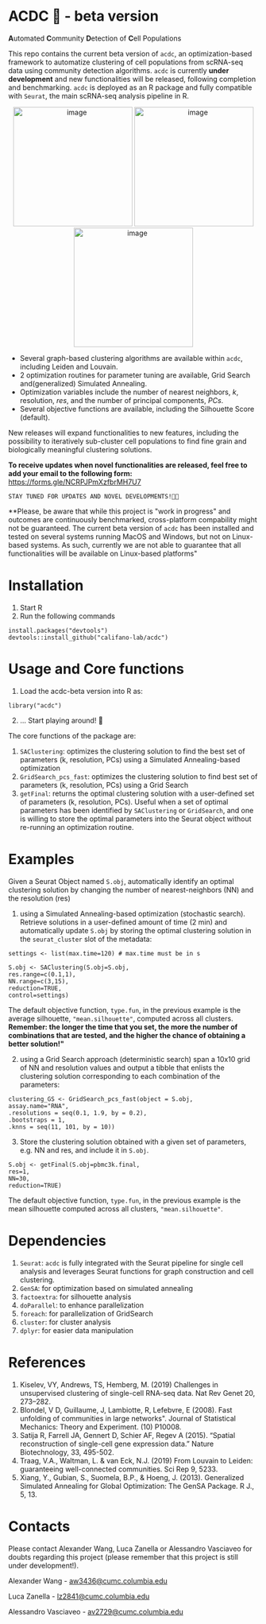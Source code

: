 # ACDC 🤘 - beta version 

**A**utomated **C**ommunity **D**etection of **C**ell Populations

This repo contains the current beta version of ```acdc```, an optimization-based framework to automatize clustering of cell populations from scRNA-seq data using community detection algorithms. 
```acdc``` is currently **under development** and new functionalities will be released, following completion and benchmarking. 
```acdc``` is deployed as an R package and fully compatible with ```Seurat```, the main scRNA-seq analysis pipeline in R.

<div align="center">
  <img width="240" alt="image" src="https://github.com/califano-lab/acdc-beta/assets/92543296/09feabaf-d868-48d7-b830-933210db6005">
  <img width="240" alt="image" src="https://github.com/califano-lab/acdc-beta/assets/92543296/28952fc8-841e-4d3a-80bd-d1a3a92c5a07"> 
  <img width="240" alt="image" src="https://github.com/califano-lab/acdc-beta/assets/92543296/41678fd3-c583-4b7b-939e-dbd443d44c97">
</div>

- Several graph-based clustering algorithms are available within ```acdc```, including Leiden and Louvain. 
- 2 optimization routines for parameter tuning are available, Grid Search and(generalized) Simulated Annealing.
- Optimization variables include the number of nearest neighbors, *k*, resolution, *res*, and the number of principal components, *PCs*.
- Several objective functions are available, including the Silhouette Score (default).


New releases will expand functionalities to new features, including the possibility to iteratively sub-cluster cell populations to find fine grain and biologically meaningful clustering solutions.

**To receive updates when novel functionalities are released, feel free to add your email to the following form:** https://forms.gle/NCRPJPmXzfbrMH7U7

``` 
STAY TUNED FOR UPDATES AND NOVEL DEVELOPMENTS!🤘🏾
```

**Please, be aware that while this project is "work in progress" and outcomes are continuously benchmarked, cross-platform compability might not be guaranteed. The current beta version of `acdc` has been installed and tested on several systems running MacOS and Windows, but not on Linux-based systems. As such, currently we are not able to guarantee that all functionalities will be available on Linux-based platforms"


# Installation 
1. Start R
2. Run the following commands
```
install.packages("devtools")
devtools::install_github("califano-lab/acdc")
```


# Usage and Core functions
1. Load the acdc-beta version into R as:
```
library("acdc")
```

2. ... Start playing around! 🎸


The core functions of the package are:
1. `SAClustering`: optimizes the clustering solution to find the best set of parameters (k, resolution, PCs) using a Simulated Annealing-based optimization 
2. `GridSearch_pcs_fast`: optimizes the clustering solution to find best set of parameters (k, resolution, PCs) using a Grid Search 
3. `getFinal`: returns the optimal clustering solution with a user-defined set of parameters (k, resolution, PCs). Useful when a set of optimal parameters has been identified by `SAClustering` or `GridSearch`, and one is willing to store the optimal parameters into the Seurat object without re-running an optimization routine.


# Examples

Given a Seurat Object named `S.obj`, automatically identify an optimal clustering solution by changing the number of nearest-neighbors (NN) and the resolution (res)

1. using a Simulated Annealing-based optimization (stochastic search). Retrieve solutions in a user-defined amount of time (2 min) and automatically update `S.obj` by storing the optimal clustering solution in the `seurat_cluster` slot of the metadata: 
```
settings <- list(max.time=120) # max.time must be in s

S.obj <- SAClustering(S.obj=S.obj,
res.range=c(0.1,1),
NN.range=c(3,15),
reduction=TRUE,
control=settings)
```
The default objective function, `type.fun`, in the previous example is the average silhouette, `"mean.silhouette"`, computed across all clusters.
**Remember: the longer the time that you set, the more the number of combinations that are tested, and the higher the chance of obtaining a better solution!"**

2. using a Grid Search approach (deterministic search) span a 10x10 grid of NN and resolution values and output a tibble that enlists the clustering solution corresponding to each combination of the parameters:
```
clustering_GS <- GridSearch_pcs_fast(object = S.obj,
assay.name="RNA",
.resolutions = seq(0.1, 1.9, by = 0.2),
.bootstraps = 1,
.knns = seq(11, 101, by = 10))
```
3. Store the clustering solution obtained with a given set of parameters, e.g. NN and res, and include it in `S.obj`.
```
S.obj <- getFinal(S.obj=pbmc3k.final,
res=1,
NN=30,
reduction=TRUE)
```
The default objective function, `type.fun`, in the previous example is the mean silhouette computed across all clusters, `"mean.silhouette"`.


# Dependencies
1. `Seurat`: `acdc` is fully integrated with the Seurat pipeline for single cell analysis and leverages Seurat functions for graph construction and cell clustering. 
2. `GenSA`: for optimization based on simulated annealing
3. `factoextra`: for silhouette analysis
4. `doParallel`: to enhance parallelization
5. `foreach`: for parallelization of GridSearch
6. `cluster`: for cluster analysis
7. `dplyr`: for easier data manipulation




# References
1. Kiselev, VY, Andrews, TS, Hemberg, M. (2019) Challenges in unsupervised clustering of single-cell RNA-seq data. Nat Rev Genet 20, 273–282.
2. Blondel, V D, Guillaume, J, Lambiotte, R, Lefebvre, E (2008). Fast unfolding of communities in large networks". Journal of Statistical Mechanics: Theory and Experiment. (10) P10008.
3. Satija R, Farrell JA, Gennert D, Schier AF, Regev A (2015). “Spatial reconstruction of single-cell gene expression data.” Nature Biotechnology, 33, 495-502. 
4. Traag, V.A., Waltman, L. & van Eck, N.J. (2019) From Louvain to Leiden: guaranteeing well-connected communities. Sci Rep 9, 5233. 
5. Xiang, Y., Gubian, S., Suomela, B.P., & Hoeng, J. (2013). Generalized Simulated Annealing for Global Optimization: The GenSA Package. R J., 5, 13.


# Contacts

Please contact Alexander Wang, Luca Zanella or Alessandro Vasciaveo for doubts regarding this project (please remember that this project is still under development!).  

Alexander Wang - aw3436@cumc.columbia.edu  

Luca Zanella - lz2841@cumc.columbia.edu  

Alessandro Vasciaveo - av2729@cumc.columbia.edu  
